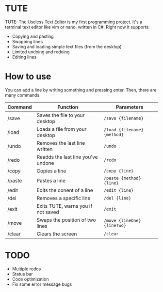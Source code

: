 # TUTE
TUTE: The Useless Text Editor is my first programming project. It's a terminal text editor like vim or nano, written in C#. Right now it supports:
  - Copying and pasting
  - Swapping lines
  - Saving and loading simple text files (from the desktop)
  - Limited undoing and redoing
  - Editing lines

# How to use
You can add a line by writing something and pressing enter. Then, there are many commands.

| Command | Function | Parameters |
| --- | --- | --- |
| /save | Saves the file to your desktop | `/save {filename}` |
| /load | Loads a file from your desktop | `/load {filename} {method}` |
| /undo | Removes the last line written | `/undo` |
| /redo | Readds the last line you've undone | `/redo` |
| /copy | Copies a line | `/copy {line}` |
| /paste | Pastes a line | `/paste {method} {line}` |
| /edit | Edits the conent of a line | `/edit {line}` |
| /del | Removes a specific line | `/del {line}` |
| /exit | Exits TUTE, warns you if not saved | `/exit` |
| /move | Swaps the position of two lines | `/move {lineOne} {lineTwo}` |
| /clear | Clears the screen | `/clear` |

# TODO
- Multiple redos
- Status bar
- Code optimization
- Fix some error message bugs

